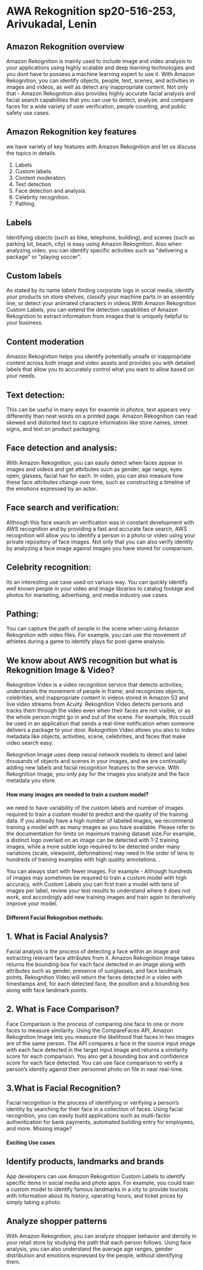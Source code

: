 # AWA Rekognition sp20-516-253, Arivukadal, Lenin

## Amazon Rekognition overview

Amazon Rekognition is mainly used to include image and video analysis to your applications using highly scalable and deep learning technologies and you dont have to possess a machine learning expert to use it. With Amazon Rekognition, you can identify objects, people, text, scenes, and activities in images and videos, as well as detect any inappropriate content. Not only that - Amazon Rekognition also provides highly accurate facial analysis and facial search capabilities that you can use to detect, analyze, and compare faces for a wide variety of user verification, people counting, and public safety use cases.

## Amazon Rekognition key features

we have variety of key features with Amazon Rekognition and let us discuss the topics in details.

1. Labels
2. Custom labels.
3. Content moderation.
4. Text detection
5. Face detection and analysis.
6. Celebrity recognition.
7. Pathing.

## Labels
Identifying objects (such as bike, telephone, building), and scenes (such as parking lot, beach, city) is easy using Amazon Rekognition. Also when analyzing video, you can identify specific activities such as "delivering a package" or "playing soccer".

## Custom labels
As stated by its name *labels* finding corporate logo in social media, identify your products on store shelves, classify your machine parts in an assembly line, or detect your animated characters in videos.With Amazon Rekognition Custom Labels, you can extend the detection capabilities of Amazon Rekognition to extract information from images that is uniquely helpful to your business.

## Content moderation
Amazon Rekognition helps you identify potentially unsafe or inappropriate content across both image and video assets and provides you with detailed labels that allow you to accurately control what you want to allow based on your needs.

## Text detection:
This can be useful in many ways for exaomle in photos, text appears very differently than neat words on a printed page. Amazon Rekognition can read skewed and distorted text to capture information like store names, street signs, and text on product packaging.

## Face detection and analysis:
With Amazon Rekognition, you can easily detect when faces appear in images and videos and get attributes such as gender, age range, eyes open, glasses, facial hair for each. In video, you can also measure how these face attributes change over time, such as constructing a timeline of the emotions expressed by an actor.

## Face search and verification:
Although this face search an verification was in constant development with AWS recognition and by providing a fast and accurate face search, AWS recognition will allow you to identify a person in a photo or video using your private repository of face images. Not only that you can also verify identity by analyzing a face image against images you have stored for comparison.

## Celebrity recognition:
Its an interesting use case used on variuos way. You can quickly identify well known people in your video and image libraries to catalog footage and photos for marketing, advertising, and media industry use cases. 

## Pathing:
You can capture the path of people in the scene when using Amazon Rekognition with video files. For example, you can use the movement of athletes during a game to identify plays for post-game analysis. 


## We know about AWS recognition  but what is Rekognition Image & Video? 


Rekognition Video is a video recognition service that detects activities; understands the movement of people in frame; and recognizes objects, celebrities, and inappropriate content in videos stored in Amazon S3 and live video streams from Acuity. Rekognition Video detects persons and tracks them through the video even when their faces are not visible, or as the whole person might go in and out of the scene. For example, this could be used in an application that sends a real-time notification when someone delivers a package to your door. Rekognition Video allows you also to index metadata like objects, activities, scene, celebrities, and faces that make video search easy. 

Rekognition Image uses deep neural network models to detect and label thousands of objects and scenes in your images, and we are continually adding new labels and facial recognition features to the service. With Rekognition Image, you only pay for the images you analyze and the face metadata you store.



#### How many images are needed to train a custom model?
we need to have variability of the custom labels and number of images required to train a custom model to predict and the quality of the training data. If you already have a high number of labeled images, we recommend training a model with as many images as you have available. Please refer to the documentation for limits on maximum training dataset size.For example, a distinct logo overlaid on an image can be detected with 1-2 training images, while a more subtle logo required to be detected under many variations (scale, viewpoint, deformations) may need in the order of tens to hundreds of training examples with high quality annotations. .

You can always start with fewer images. For example - Although hundreds of images may sometimes be required to train a custom model with high accuracy, with Custom Labels you can first train a model with tens of images per label, review your test results to understand where it does not work, and accordingly add new training images and train again to iteratively improve your model.

#### Different Facial Rekognition methods:

## 1. What is Facial Analysis?
Facial analysis is the process of detecting a face within an image and extracting relevant face attributes from it. Amazon Rekognition Image takes returns the bounding box for each face detected in an image along with attributes such as gender, presence of sunglasses, and face landmark points. Rekognition Video will return the faces detected in a video with timestamps and, for each detected face, the position and a bounding box along with face landmark points. 

## 2. What is Face Comparison?
Face Comparison is the process of comparing one face to one or more faces to measure similarity. Using the CompareFaces API, Amazon Rekognition Image lets you measure the likelihood that faces in two images are of the same person. The API compares a face in the source input image with each face detected in the target input image and returns a similarity score for each comparison. You also get a bounding box and confidence score for each face detected. You can use face comparison to verify a person’s identity against their personnel photo on file in near real-time. 

## 3.What is Facial Recognition?
Facial recognition is the process of identifying or verifying a person’s identity by searching for their face in a collection of faces. Using facial recognition, you can easily build applications such as multi-factor authentication for bank payments, automated building entry for employees, and more. Missing image?



#### Exciting Use cases

## Identify products, landmarks and brands

App developers can use Amazon Rekognition Custom Labels to identify specific items in social media and photo apps. For example, you could train a custom model to identify famous landmarks in a city to provide tourists with information about its history, operating hours, and ticket prices by simply taking a photo. 

## Analyze shopper patterns

With Amazon Rekognition, you can analyze shopper behavior and density in your retail store by studying the path that each person follows. Using face analysis, you can also understand the average age ranges, gender distribution and emotions expressed by the people, without identifying them.





